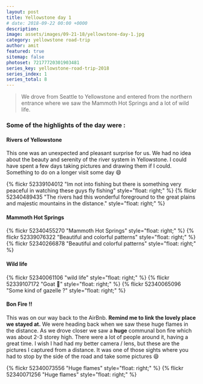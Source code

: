 ```yaml
---
layout: post
title: Yellowstone day 1
# date: 2018-09-22 00:00 +0000
description:
image: assets/images/09-21-18/yellowstone-day-1.jpg
category: yellowstone road-trip
author: amit
featured: true
sitemap: false
photoset: 72177720301903481
series_key: yellowstone-road-trip-2018
series_index: 1
series_total: 8
---
```


> We drove from Seattle to Yellowstone and entered from the northern entrance where we saw the Mammoth Hot Springs and a lot of wild life.

### Some of the highlights of the day were :

#### Rivers of Yellowstone

This one was an unexpected and pleasant surprise for us. We had no idea about the beauty and serenity of the river system in Yellowstone. I could have spent a few days taking pictures and drawing them if I could. Something to do on a longer visit some day 😄

{% flickr 52339104012 "Im not into fishing but there is something very peaceful in watching these guys fly fishing" style="float: right;" %}
{% flickr 52340489435 "The rivers had this wonderful foreground to the great plains and majestic mountains in the distance." style="float: right;" %}

#### Mammoth Hot Springs

{% flickr 52340455270 "Mammoth Hot Springs" style="float: right;" %}
{% flickr 52339076322 "Beautiful and colorful patterns" style="float: right;" %}
{% flickr 52340266878 "Beautiful and colorful patterns" style="float: right;" %}

#### Wild life

{% flickr 52340061106 "wild life" style="float: right;" %}
{% flickr 52339107172 "Goat 🐐" style="float: right;" %}
{% flickr 52340065096 "Some kind of gazelle ?" style="float: right;" %}

#### Bon Fire !!

This was on our way back to the AirBnb. **Remind me to link the lovely place we stayed at.** We were heading back when we saw these huge flames in the distance. As we drove closer we saw a **huge** communal bon fire which was about 2-3 storey high. There were a lot of people around it, having a great time. I wish I had had my better camera / lens, but these are the pictures I captured from a distance. It was one of those sights where you had to stop by the side of the road and take some pictures 😄

{% flickr 52340073556 "Huge flames" style="float: right;" %}
{% flickr 52340071256 "Huge flames" style="float: right;" %}
